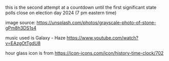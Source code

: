 this is the second attempt at a countdown until the first significant state polls close on election day 2024 (7 pm eastern time)

image source: https://unsplash.com/photos/grayscale-photo-of-stone-gPm8h3DS1s4

music used is Galaxy - Haze https://www.youtube.com/watch?v=EAzgOtTgdU8

hour glass icon is from https://icon-icons.com/icon/history-time-clock/702
